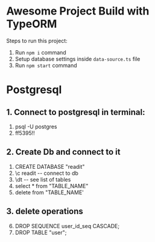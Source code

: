 # Awesome Project Build with TypeORM

Steps to run this project:

1. Run `npm i` command
2. Setup database settings inside `data-source.ts` file
3. Run `npm start` command


# Postgresql

## 1. Connect to postgresql in terminal:
1. psql -U postgres
2. ff5395!!

## 2. Create Db and connect to it
1. CREATE DATABASE "readit"
2. \c readit  -- connect to db
3. \dt -- see list of tables
4. select * from "TABLE_NAME"
5. delete from "TABLE_NAME'
   
## 3. delete operations
6. DROP SEQUENCE user_id_seq CASCADE;
7. DROP TABLE "user";
